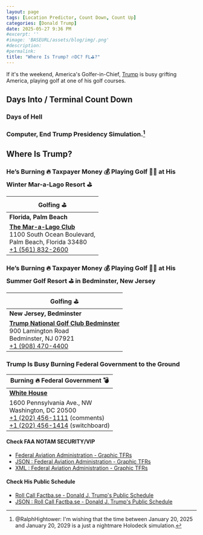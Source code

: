 ```yaml
---
layout: page
tags: [Location Predictor, Count Down, Count Up]
categories: [Donald Trump]
date: 2025-05-27 9:36 PM
#excerpt: ''
#image: 'BASEURL/assets/blog/img/.png'
#description:
#permalink:
title: "Where Is Trump? 🔥DC? FL⛳️?"
---
```



If it's the weekend, America's Golfer-in-Chief, [Trump](https://www.donaldjtrump.com/) is busy grifting America, playing golf at one of his golf courses. 

## Days Into / Terminal Count Down 

<div class="page-content" id="current-time"></div>

### Days of Hell

<div class="page-content" id="daysSince"></div>

### Computer, End Trump Presidency Simulation.[^2025]

<div class="page-content" id="daysRemaining"></div>

[^2025]: @RalphHightower: I'm wishing that the time between January 20, 2025 and January 20, 2029 is a just a nightmare Holodeck[^2029] simulation. 

[^2029]: [Begin Program: The Reality Of Building a Holodeck Today / Star Trek](https://www.startrek.com/news/begin-program-the-reality-of-building-a-holodeck-today)<br />Star Trek: The Next Generation<br />Published May 18, 2021<br />By Becca Caddy

## Where Is Trump?

<div class="post-content" id="golf">

<div class="post-content" id="golf-winter">

<h3> He’s Burning 🔥 Taxpayer Money 💰 Playing Golf 🏌️‍♂️ at His Winter Mar-a-Lago Resort ⛳️</h3>

<table>
    <thead>
        <tr>
            <th>Golfing ⛳️</th>
        </tr>
    </thead>
    <tbody>
        <tr>
            <td><strong>Florida, Palm Beach</strong></td>
        </tr>
        <tr>
            <td><strong><a class="post-link" href="https://www.maralagoclub.com/">The Mar-a-Lago Club</a></strong><br /> 1100 South Ocean Boulevard, <br /> Palm Beach, Florida 33480 <br /> <a class="page-link" href="tel+15618322600">+1 (561) 832-2600</a></td>
        </tr>
    </tbody>
</table>

</div>

<div class="post-content" id="golf-summer">

<h3> He’s Burning 🔥 Taxpayer Money 💰 Playing Golf 🏌️‍♂️ at His Summer Golf Resort ⛳️ in Bedminster,  New Jersey</h3>

<table>
    <thead>
        <tr>
            <th>Golfing ⛳️</th>
        </tr>
    </thead>
   <tbody>
        <tr>
            <td><strong>New Jersey, Bedminster</strong></td>
        </tr>
            <td><strong><a class="post-link" href="https://www.trumpnationalbedminster.com/">Trump National Golf Club Bedminster</a></strong><br />900 Lamington Road <br /> Bedminster, NJ 07921 <br /> <a class="post-link" href="tel:+19084704400">+1 (908) 470-4400</a></td>
        </tr>
    </tbody>
</table>

</div>

</div>

<div class="post-content" id="burn">

<h3>Trump Is Busy Burning Federal Government to the Ground</h3>

<table>
    <thead>
        <tr>
            <th>Burning 🔥 Federal Government 💣</th>
        </tr>
    </thead>
   <tbody>
        <tr>
            <td><strong><a class="post-link" href="https://www.whitehouse.gov/">White House</a></strong></td>
        </tr>
        <tr>
            <td>1600 Pennsylvania Ave., NW <br /> Washington, DC 20500 <br /> <a class="page-link" href="tel:+12024561111">+1 (202) 456-1111</a> (comments) <br /> <a class="page-link" href="tel:+12024561414">+1 (202) 456-1414</a> (switchboard)</td>
        </tr>
    </tbody>
</table>

</div>

#### Check FAA NOTAM SECURITY/VIP

- [Federal Aviation Administration - Graphic TFRs](https://tfr.faa.gov/tfr3/?page=list)
- [JSON : Federal Aviation Administration - Graphic TFRs](https://tfr.faa.gov/tfr3/export/json)
- [XML : Federal Aviation Administration - Graphic TFRs](https://tfr.faa.gov/tfr3/export/xml)

#### Check His Public Schedule 

- [Roll Call Factba.se - Donald J. Trump's Public Schedule](https://rollcall.com/factbase/trump/topic/calendar/)
- [JSON : Roll Call Factba.se - Donald J. Trump's Public Schedule](https://media-cdn.factba.se/rss/json/trump/calendar-full.json)

<script>
// Set your dates here (year, month (0-based), day, hour, minute)
const startDate = new Date(2025, 0, 19, 0, 0);     // Jan 20, 2025 12:00 PM
const endDate = new Date(2029, 0, 20, 12, 0, 0);      // Jan 20, 2029, 12:00 PM

function getDaysDiff(from, to) {
    // Calculate difference in milliseconds
    const msPerDay = 24 * 60 * 60 * 1000;
    return Math.floor((to - from) / msPerDay);
    }

function fmtPercent(real) {
    const pct = Math.round(real * 10000) / 100;
    percent = pct.toFixed(2);
    return percent;
    }

function showElement(name) {
    const element = document.getElementById(name);
    if (element != null) {
        document.getElementById(name).style.display = 'block';
        }
    }

function hideElement(name) {
    var element = document.getElementById(name);
        if (element != null) {
        element.style.display = 'none';
        }
    }

function setElementText(element, text) {
    document.getElementById(element).textContent =  text;
    }

function updateCounters() {
    showElement('burn');
    showElement('golf');
    const now = new Date();
    setElementText('current-time', now.toString());
    // Set time to noon for today
    now.setHours(12, 0, 0, 0);
    const daysSince = getDaysDiff(startDate, now);
    const daysRemaining = getDaysDiff(now, endDate);
    const daysTotal = getDaysDiff(startDate, endDate);
    const pctTermCompleted = daysSince / daysTotal;
    const pctTermRemaing = daysRemaining / daysTotal;
    
    weekDay = now.getDay(); // Sunday = 0
    month = now.getMonth(); // January = 0
    monthDay = now.getDate(); // 1-31
    var burn = document.getElementById('burn');
    var golf = document.getElementById('golf');
    
    const holiday = isHoliday(now);
    if (holiday)
        weekDay = 7;
    switch (weekDay) {
        case 0:
        case 6:
        case 7: // out of bounds special: holiday
            showElement('golf');
            hideElement('burn');
            if (isMarALagoOpen(date)) {
                showElement('golf-winter');
                hideElement('golf-summer');
                }
            else {
                showElement('golf-summer');
                hideElement('golf-winter');
                }
            break;
        case 1:
        case 2:
        case 3:
        case 4:
            showElement('burn');
            hideElement('golf');
            break;
        case 5: // special case: check time
            if (now.getHour() > 16) {
                showElement('golf');
                hideElement('burn');
               }
            else {
                showElement('burn');
                hideElement('golf');
                }
            break;
        }

    setElementText('daysSince', "Days into term: " + (daysSince >= 0 ? daysSince + " days " + fmtPercent(pctTermCompleted) + "%" : "Event is in the future"));
    setElementText('daysRemaining', "Days remaining in term: " + (daysRemaining >= 0 ? daysRemaining + " days " + fmtPercent(pctTermRemaing) + "%" : "Event has passed"));
    }

    updateCounters();
    
function isHoliday(date) {
    retVal = floatingHoliday(date);
    if (! retVal)
        retVal = fixedHoliday(date);
    return (retVal);
    }

//floating holidays (shift to Friday or Monday if on weekend)
//1. New Year's Day (January 1)
//2. Juneteenth National Independence Day (June 19)
//3. Independence Day (July 4)
//4. Veterans Day (November 11)
//5. Christmas Day (December 25)
function floatingHoliday(param) { // 1

    const today = new Date(param);
    const monthDay = today.getDate(); // 1-31

    shift = 0;
    day = today.getDay();
    switch (day) { //2
        case 0: // Sunday
            shift = 1;
            break;
        case 6: // Saturday
            shift = -1;
            break;
        } //2

    var retVal = false;

    floatDay = new Date(today);
    floatDay.setDate(today.getDate() + shift);
    const month = floatDay.getMonth() + 1; // January = 0
    const weekDay = floatDay.getDay(); // Sunday = 0
    const dateMonth = floatDay.getDate();
    switch (month) { //2
        // January 1 (12/31, 1/2)
        case 1: // January
            retVal = (dateMonth == 1 ? true : (dateMonth - shift) == 1 ? true : false);
            break;
        // June 19 (6/18, 6/20)
        case 6: // June
            retVal = (dateMonth == 19 ? true : (dateMonth - shift) == 19 ? true : false);
            break;
        // July 4 (7/3, 7/5)
        case 7: // July
            retVal = (dateMonth == 4 ? true : (dateMonth - shift) == 19 ? true : false);
            break;
        // November 11 (11/10, 11/12)
        case 11: // November
            retVal = (dateMonth == 11 ? true : (dateMonth - shift) == 19 ? true : false);
            break;
        // December 25 (12/24, 12/26, 12/31: NYD)
        case 12: // December
            retVal = (dateMonth == 25 ? true : (dateMonth - shift) == 19 ? true : false)
                || ((dateMonth == 31) && (shift == -1) ? true: false);
//            retVal = (dateMonth == 25 ? true : (dateMonth - shift) = 25) ?  || (dateMonth == 31) && (shift == -1) ? true : false);
            break;
        } //2
    return (retVal);
    } //1

//Fixed (fixed day of week)
//1. Birthday of Martin Luther King, Jr. (Third Monday in January) [15-21]
//2. Washington's Birthday (Also known as Presidents Day; third Monday in February) [15-21]
//3. Memorial Day (Last Monday in May) [25-31]
//4. Labor Day (First Monday in September) [01-07]
//5. Columbus Day (Second Monday in October) [08-14]
//6. Thanksgiving Day (Fourth Thursday in November) [22-28]
function fixedHoliday(param) { //1
    retVal = false;
    now = new Date(param);
    const month = now.getMonth() + 1;
    const weekDay = now.getDay(); // Sunday = 0
    const dateMonth = now.getDate();

    if (month != 11) { //2
        switch (weekDay) { //3
            case 1: // Monday
                switch (month) { //4
                    // Birthday of Martin Luther King, Jr. (Third Monday in January) [15-21]
                    case 1: // January
                        // Washington's Birthday (Also known as Presidents Day; third Monday in February) [15-21]
                    case 2: // February
                        retVal = ((15 <= dateMonth) && (dateMonth <= 21));
                    break;
                // Memorial Day (Last Monday in May) [25-31]
                case 5: // May
                    retVal = ((25 <= dateMonth) && (dateMonth <= 31));
                    break;
                // Labor Day (First Monday in September) [01-07]
                case 9: // September
                    retVal = ((1 <= dateMonth) && (dateMonth <= 7));
                    break;
                // Columbus Day
                case 10: // October (Second Monday in October) [08-14]
                    retVal = ((8 <= dateMonth) && (dateMonth <= 14));
                    break;
                    } // 4
            } //3
        } //2
    else if ((month == 11) && (weekDay == 4)) { //2
        // Thanksgiving (Fourth Thursday in November) [22-28]
        retVal = ((22 <= dateMonth) && (dateMonth <= 28));
        } //2
    return (retVal);
    } //1

function isMarALagoOpen(today) {
    dateToday = new Date(today);
    dateMothersDay = new Date(mothersDay(today));
    dateHalloween = new Date(dateToday.getFullYear(), 9, 31);
    return ((dateMothersDay <= dateToday) && (dateToday <= dateHalloween) ? false : true);
    }

function mothersDay(param) {
    date = new Date(param);
    year = date.getFullYear();
    mayDay = new Date(year, 4, 1);
    weekDay = mayDay.getDay();
//May begins : Second Sunday 
//1:14
//2:13
//3:12
//4:11
//5:10
//6:9
//0:8
    secondSunday = (15 - (weekDay > 0 ? weekDay : 7));
    dateMotherDay = new Date(year, 4, secondSunday);
    return(dateMotherDay);
    }

// <!--
// 01  02  03  04  05  06  07
// 08  09  10  11  12  13  14
// 15  16  17  18  19  20  21
// 22  23  24  25  26  27  28
// 29  30  31

//      01  02  03  04  05  06
// 07  08  09  10  11  12  13
// 14  15  16  17  18  19  20
// 21  22  23  24  25  26  27
// 28  29  30  31

//            01  02  03  04  05
// 06  07  08  09  10  11  12
// 13  14  15  16  17  18  19
// 20  21  22  23  24  25  26
// 27  28  29  30  31

//                 01  02  03  04
// 05  06  07  08  09  10  11
// 12  13  14  15  16  17  18
// 19  20  21  22  23  24  25
// 26  27  28  29  30  31

//                      01  02  03
// 04  05  06  07  08  09  10
// 11  12  13  14  15  16  17
// 18  19  20  21  22  23  24
// 25  26  27  28  29  30  31

//                           01  02
// 03  04  05  06  07  08  09
// 10  11  12  13  14  15  16
// 17  18  19  20  21  22  23
// 24  25  26  27  28  29  30
// 31

//                                01
// 02  03  04  05  06  07  08
// 09  10  11  12  13  14  15
// 16  17  18  19  20  21  22
// 23  24  25  26  27  28  29
// 30  31
// -->
</script>
